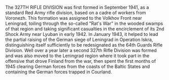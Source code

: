 The 327TH RIFLE DIVISION was first formed in September 1941, as a standard Red Army rifle division, based on a cadre of workers from Voronezh. This formation was assigned to the Volkhov Front near Leningrad, toiling through the so-called "Rat's War" in the wooded swamps of that region and taking significant casualties in the encirclement of its 2nd Shock Army near Lyuban in early 1942. In January 1943, it helped to lead the partial raising of the German siege of Leningrad in Operation Iskra, distinguishing itself sufficiently to be redesignated as the 64th Guards Rifle Division. Well over a year later a second 327th Rifle Division was formed and was also moved to the Leningrad region where it took part in the offensive that drove Finland from the war, then spent the first months of 1945 clearing German forces from the coasts of the Baltic States and containing the German forces trapped in Courland.
